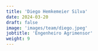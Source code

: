 ```yaml
---
title: 'Diego Hemkemeier Silva'
date: 2024-03-20
draft: false
image: 'images/team/diego.jpeg'
jobtitle: 'Engenheiro Agrimensor'
weight: 9
---
```


